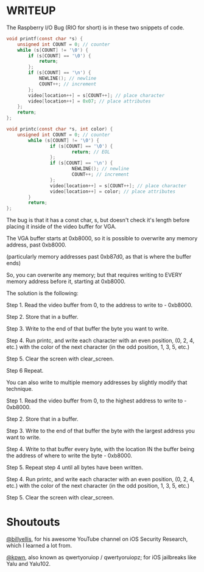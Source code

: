 # WRITEUP

The Raspberry I/O Bug (RIO for short) is in these two snippets of code. 

```c
void printf(const char *s) {
	unsigned int COUNT = 0; // counter
	while (s[COUNT] != '\0') {
		if (s[COUNT] == '\0') {
			return;
		};
		if (s[COUNT] == '\n') {
			NEWLINE(); // newline
			COUNT++; // increment
		};
		video[location++] = s[COUNT++]; // place character
		video[location++] = 0x07; // place attributes
	};
	return;
};
```
```c
void printc(const char *s, int color) {
	unsigned int COUNT = 0; // counter
        while (s[COUNT] != '\0') {
                if (s[COUNT] == '\0') {
                        return; // EOL
                };
                if (s[COUNT] == '\n') {
                        NEWLINE(); // newline
                        COUNT++; // increment
                };
                video[location++] = s[COUNT++]; // place character
                video[location++] = color; // place attributes
        }
        return;
};
```

The bug is that it has a const char, s, but doesn't check it's length before placing it inside of the video buffer for VGA. 

The VGA buffer starts at 0xb8000, so it is possible to overwrite any memory address, past 0xb8000. 

(particularly memory addresses past 0xb87d0, as that is where the buffer ends)

So, you can overwrite any memory; but that requires writing to EVERY memory address before it, starting at 0xb8000. 

The solution is the following:

Step 1. Read the video buffer from 0, to the address to write to - 0xb8000. 

Step 2. Store that in a buffer. 

Step 3. Write to the end of that buffer the byte you want to write. 

Step 4. Run printc, and write each character with an even position, (0, 2, 4, etc.) with the color of the next character (in the odd position, 1, 3, 5, etc.)

Step 5. Clear the screen with clear_screen. 

Step 6 Repeat. 

You can also write to multiple memory addresses by slightly modify that technique. 

Step 1. Read the video buffer from 0, to the highest address to write to - 0xb8000. 

Step 2. Store that in a buffer. 

Step 3. Write to the end of that buffer the byte with the largest address you want to write. 

Step 4. Write to that buffer every byte, with the location IN the buffer being the address of where to write the byte - 0xb8000. 

Step 5. Repeat step 4 until all bytes have been written. 

Step 4. Run printc, and write each character with an even position, (0, 2, 4, etc.) with the color of the next character (in the odd position, 1, 3, 5, etc.)

Step 5. Clear the screen with clear_screen. 

# Shoutouts

[@billyellis](https://github.com/billyellis), for his awesome YouTube channel on iOS Security Research, which I learned a lot from. 

[@kpwn](https://github.com/kpwn), also known as qwertyoruiop / qwertyoruiopz; for iOS jailbreaks like Yalu and Yalu102. 
